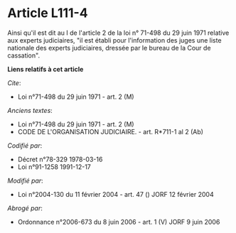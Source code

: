 # Article L111-4

Ainsi qu'il est dit au I de l'article 2 de la loi n° 71-498 du 29 juin 1971 relative aux experts judiciaires, "il est établi
pour l'information des juges une liste nationale des experts judiciaires, dressée par le bureau de la Cour de cassation".

**Liens relatifs à cet article**

_Cite_:

  - Loi n°71-498 du 29 juin 1971 - art. 2 (M)

_Anciens textes_:

  - Loi n°71-498 du 29 juin 1971 - art. 2 (M)
  - CODE DE L'ORGANISATION JUDICIAIRE. - art. R*711-1 al 2 (Ab)

_Codifié par_:

  - Décret n°78-329 1978-03-16
  - Loi n°91-1258 1991-12-17

_Modifié par_:

  - Loi n°2004-130 du 11 février 2004 - art. 47 () JORF 12 février 2004

_Abrogé par_:

  - Ordonnance n°2006-673 du 8 juin 2006 - art. 1 (V) JORF 9 juin 2006

